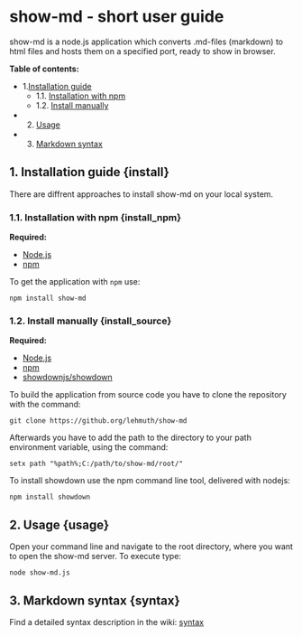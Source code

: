 # show-md - short user guide

show-md is a node.js application which converts .md-files (markdown) to html files and hosts them on a specified port,
ready to show in browser.

**Table of contents:**

- 1.[Installation guide](#install)
	- 1.1. [Installation with npm](#install_npm)
	- 1.2. [Install manually](#install_source)
- 2. [Usage](#usage)
- 3. [Markdown syntax](#syntax)

## 1. Installation guide {install}

There are diffrent approaches to install show-md on your local system.

### 1.1. Installation with npm {install_npm}

**Required:**

- [Node.js](https://github.com/nodejs/node)
- [npm](https://github.com/npm/cli)

To get the application with `npm` use:

	npm install show-md

### 1.2. Install manually {install_source}

**Required:**

- [Node.js](https://github.com/nodejs/node)
- [npm](https://github.com/npm/cli)
- [showdownjs/showdown](https://github.com/showdownjs/showdown)

To build the application from source code you have to clone the repository with the command:

	git clone https://github.org/lehmuth/show-md

Afterwards you have to add the path to the directory to your path environment variable, using the command:

	setx path "%path%;C:/path/to/show-md/root/"

To install showdown use the npm command line tool, delivered with nodejs:

	npm install showdown

## 2. Usage {usage}

Open your command line and navigate to the root directory, where you want to open the show-md server. To execute type:

	node show-md.js

## 3. Markdown syntax {syntax}

Find a detailed syntax description in the wiki: [syntax](htdocs/wiki/syntax/)
